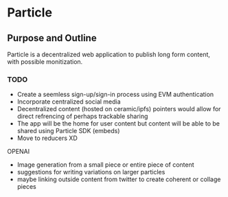 # Particle
## Purpose and Outline
Particle is a decentralized web application to publish long form content, with possible monitization. 

### TODO
- Create a seemless sign-up/sign-in process using EVM authentication
- Incorporate centralized social media
- Decentralized content (hosted on ceramic/ipfs) pointers would allow for direct refrencing of perhaps trackable sharing
- The app will be the home for user content but content will be able to be shared using Particle SDK (embeds)
- Move to reducers XD

OPENAI
- Image generation from a small piece or entire piece of content
- suggestions for writing variations on larger particles
- maybe linking outside content from twitter to create coherent or collage pieces